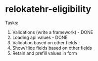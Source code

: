# relokatehr-eligibility

Tasks:
1. Validations (write a framework) - DONE
2. Loading api values - DONE
3. Validation based on other fields - 
4. Show/Hide fields based on other fields
5. Retain and prefill values in form